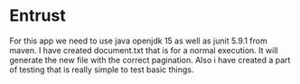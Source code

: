 # Entrust
For this app we need to use java openjdk 15 as well as junit 5.9.1 from maven.
I have created document.txt that is for a normal execution. It will generate the new file with the correct pagination.
Also i have created a part of testing that is really simple to test basic things.
